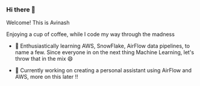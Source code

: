 ### Hi there 👋
Welcome! This is Avinash

Enjoying a cup of coffee, while I code my way through the madness

- 🌱 Enthusiastically learning AWS, SnowFlake, AirFlow data pipelines, to name a few. 
     Since everyone in on the next thing Machine Learning, let's throw that in the mix 😄
     
- 🔭 Currently working on creating a personal assistant using AirFlow and AWS, more on this later !! 


<!--
**aviravipati/aviravipati** is a ✨ _special_ ✨ repository because its `README.md` (this file) appears on your GitHub profile.

Here are some ideas to get you started:

- 🔭 I’m currently working on ...
- 🌱 I’m currently learning ...
- 👯 I’m looking to collaborate on ...
- 🤔 I’m looking for help with ...
- 💬 Ask me about ...
- 📫 How to reach me: ...
- 😄 Pronouns: ...
- ⚡ Fun fact: ...
-->
